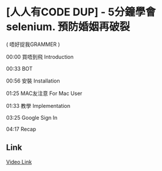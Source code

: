 # [人人有CODE DUP] - 5分鐘學會selenium. 預防婚姻再破裂
( 唔好捉我GRAMMER )

00:00 買唔到飛 Introduction

00:33 BOT

00:56 安裝 Installation

01:25 MAC友注意 For Mac User

01:33 教學 Implementation

03:25 Google Sign In

04:17 Recap



## Link
[Video Link](hhttps://youtu.be/YeEys6u7d2s)